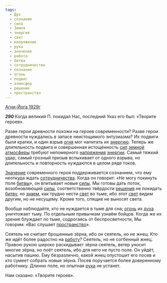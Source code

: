 ```yaml
---
tags:
  - Дух
  - сознание
  - сила
  - Земля
  - энергия
  - свет
  - напряжение
  - рука
  - значение
  - работа
  - битва
  - сотрудничество
  - познание
  - огонь
  - подвиг
  - атмосфер
  - решение
  - пространство
---
```


[Агни-Йога 1929г](/agni/1929)

___290___
Когда великий П. покидал Нас, последний Указ его был: «Творите героев».   

Разве герои древности похожи на героев современности? Разве герои древности нуждались в запасе неистощимого энтузиазма? Их подвиги были кратки, и один взрыв [огня](/tag/#[огонь](/tag/#огонь)) мог напитать их [энергию](/tag/#энергия). Теперь же длительность подвига и совершенная истощённость [сил](/tag/#сила) [земной](/tag/#Земля) [атмосферы](/tag/#атмосфер) требуют непомерного [напряжения](/tag/#напряжение) [энергии](/tag/#энергия). Самый тяжкий удар, самый грозный призыв вспыхивает от одного взрыва, но длительность и повторность нуждаются в целом ряде токов.   

[Значение](/tag/#значение) современного героя поддерживается сознанием, что ему неоткуда ждать [сотрудничества](/tag/#сотрудничество). Когда он говорит: «Не могу покинуть поле [битвы](/tag/#битва)», он впитывает новые [силы](/tag/#сила). Мы готовы дать поток, возобновляющий [силы](/tag/#сила), соответственно твёрдости [решения](/tag/#решение) не покидать [битву](/tag/#битва), но [знаем](/tag/#познание), как трудно нести [свет](/tag/#свет) во тьме, ибо этот [свет](/tag/#свет) видим другим, но не несущему. Кроме того, спящие не выносят света.   

Вообще наблюдайте, кто не нуждается в тьме для сна; [огонь](/tag/#огонь) их [духа](/tag/#Дух) уничтожает тьму. По отдельным привычкам узнаём бойцов. Когда же их зрение блуждает по тьме, содрогаясь от беспросветности, Мы говорим: «Вас слушает [пространство](/tag/#пространство)».   

Сеятель не считает брошенные зёрна, ибо он сеятель, но не жнец. Кто же идёт более радостно на [работу](/tag/#работа)? Сеятель, но не согбенный жнец. Правою рукою широко раскидывает зёрна сеятель, ветер уносит многие зёрна, но поёт сеятель, ибо для него не пусто поле. Он уйдёт, насытив пашню. Ему безразлично, какой жнец опустошит его посев и кто сумеет собрать новые зёрна. Посев поручается более доверенному работнику. Длинно поле, но опытная [рука](/tag/#рука) не устанет.   

Нам сказано: «Творите героев».